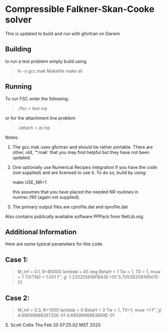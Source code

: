# Compressible Falkner-Skan-Cooke solver

This is updated to build and run with gfortran on Darwin

## Building

to run a test problem simply build using

> ln -s gcc.mak Makefile
> make all

## Running

To run FSC enter the following:

> ./fsc < test.inp

or for the attachment line problem

> ./attach < at.inp

Notes:

1. The gcc.mak uses gfortran and should be rather
   portable.  There are other, old, '*.mak' that you
   may find helpful but they have not been updated.
2. One optionally use Numerical Recipes integration
   if you have the code (not supplied) and are 
   licensed to use it. To do so, build by using:

   make USE_NR=1

   this assumes that you have placed the needed NR
   routines in numrec.f90 (again not supplied).
3. The primary output files are cprofile.dat and
   sprofile.dat

Also contains publically available software PPPack
from NetLib.org.

## Additional Information

Here are some typical parameters for this code.

Case 1:
-------
>  M_inf = 0.1, R=80000
>  lambda = 45 deg
>  BetaH = 1
>  Tw = 1, T0 = 1, muw = 1
>  T0/TN0 = 1.001
>  f'', g'
>  1.2332556981943E+00  5.7053820816947E-01

Case 2:
-------
>  M_inf = 0.3, R=1000
>  lambda = 0
>  BetaH = 0
>  Tw = 1, T0=1, muw =1
>  f'', g'
>  4.6959998836720E-01  4.6959998883669E-01

S. Scott Collis
Thu Feb 20 07:25:02 MST 2020
